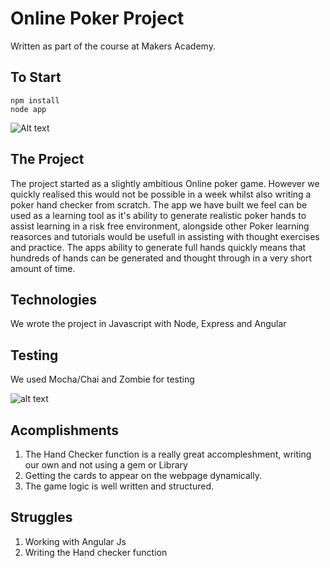 # Online Poker Project

Written as part of the course at Makers Academy. 

To Start
---------

```
npm install
node app
```
![Alt text](https://www.imageupload.co.uk/images/2017/06/09/ScreenShot2017-06-09at15.44.597db86.png)

The Project
-----------

The project started as a slightly ambitious Online poker game. However we quickly realised this would not be possible in a week whilst also writing a poker hand checker from scratch. The app we have built we feel can be used as a learning tool as it's ability  to generate realistic poker hands to assist learning in a risk free environment, alongside other Poker learning reasorces and tutorials would be usefull in assisting with thought exercises and practice. The apps ability to generate full hands quickly means that hundreds of hands can be generated and thought through in a very short amount of time. 

Technologies
------------
We wrote the project in Javascript with Node, Express and Angular

Testing
--------
We used Mocha/Chai and Zombie for testing

![alt text](https://www.imageupload.co.uk/images/2017/06/09/ScreenShot2017-06-09at15.35.08f9b27.png)


Acomplishments
---------------
1. The Hand Checker function is a really great accompleshment, writing our own and not using a gem or Library
2. Getting the cards to appear on the webpage dynamically. 
3. The game logic is well written and structured. 

Struggles
---------
1. Working with Angular Js
2. Writing the Hand checker function






